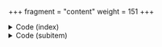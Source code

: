 +++
fragment = "content"
weight = 151
+++

<details><summary>Code (index)</summary>

```
+++
fragment = "items"
#disabled = false
date = "2017-10-04"
weight = 150
background = "secondary"

#title = ""
#subtitle = ""
#title_align = "left" # Default is center, can be left, right or center
+++
```
</details>

<details>
<summary>Code (subitem)</summary>
```
+++
weight = 10
#disabled = true

[asset]
  image = "caddy.svg"
  url = "#"
+++

```
</details>
